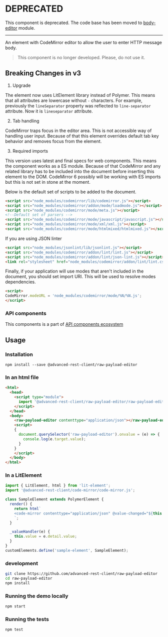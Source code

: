 # DEPRECATED

This component is deprecated. The code base has been moved to [body-editor](https://github.com/advanced-rest-client/body-editor) module.

-----

An element with CodeMirror editor to allow the user to enter HTTP message body.

> This component is no longer developed. Please, do not use it.

## Breaking Changes in v3

1.  Upgrade

The element now uses LitElement library instead of Polymer. This means that all attributes are lowercase without `-` characters.
For example, previously the `lineSeparator` property was reflected to `line-separator` attribute. Now it is `lineseparator` attribute.

2.  Tab handling

CodeMirror traps focus in the editor area. This is not accessible way of handling user input. Because of that this element overrides default tab key behavior
and removes focus from the element.

3.  Required imports

This version uses latest and final specs for web components. This means the component works as a ES module. Because of that
CodeMirror and any related library has to be included into the document before inserting this element to the DOM.
CodeMirror 6 possibly will be working with ES imports but this is not set in stone at the moment.

Below is the default set of scripts to be added to the document.

```html
<script src="node_modules/codemirror/lib/codemirror.js"></script>
<script src="node_modules/codemirror/addon/mode/loadmode.js"></script>
<script src="node_modules/codemirror/mode/meta.js"></script>
<!--Default set of parsers -->
<script src="node_modules/codemirror/mode/javascript/javascript.js"></script>
<script src="node_modules/codemirror/mode/xml/xml.js"></script>
<script src="node_modules/codemirror/mode/htmlmixed/htmlmixed.js"></script>
```

If you are using JSON linter

```html
<script src="node_modules/jsonlint/lib/jsonlint.js"></script>
<script src="node_modules/codemirror/addon/lint/lint.js"></script>
<script src="node_modules/codemirror/addon/lint/json-lint.js"></script>
<link rel="stylesheet" href="node_modules/codemirror/addon/lint/lint.css" />
```

Finally, if your application will use modes that aren't included in the document, you should set import URI. This will be used to resolve modes dependencies.

```html
<script>
CodeMirror.modeURL = 'node_modules/codemirror/mode/%N/%N.js';
</script>
```

### API components

This components is a part of [API components ecosystem](https://elements.advancedrestclient.com/)

## Usage

### Installation
```
npm install --save @advanced-rest-client/raw-payload-editor
```

### In an html file

```html
<html>
  <head>
    <script type="module">
      import '@advanced-rest-client/raw-payload-editor/raw-payload-editor.js';
    </script>
  </head>
  <body>
    <raw-payload-editor contenttype="application/json"></raw-payload-editor>
    <script>
    {
      document.querySelector('raw-payload-editor').onvalue = (e) => {
        console.log(e.target.value);
      }
    }
    </script>
  </body>
</html>
```

### In a LitElement

```js
import { LitElement, html } from 'lit-element';
import '@advanced-rest-client/code-mirror/code-mirror.js';

class SampleElement extends PolymerElement {
  render() {
    return html`
    <code-mirror contenttype="application/json" @value-changed="${this._valueHandler}"></code-mirror>
    `;
  }

  _valueHandler(e) {
    this.value = e.detail.value;
  }
}
customElements.define('sample-element', SampleElement);
```

### development

```sh
git clone https://github.com/advanced-rest-client/raw-payload-editor
cd raw-payload-editor
npm install
```

### Running the demo locally

```sh
npm start
```

### Running the tests

```sh
npm test
```
